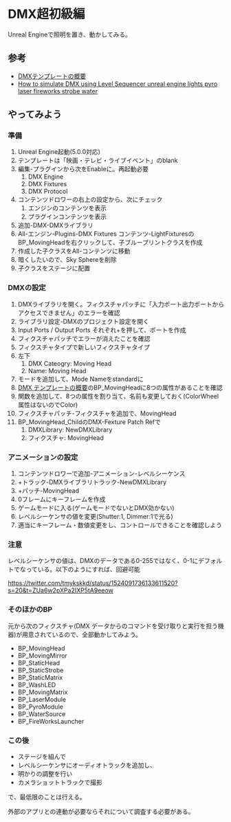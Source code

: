 # DMX超初級編

Unreal Engineで照明を置き、動かしてみる。

## 参考
- [DMXテンプレートの概要](https://docs.unrealengine.com/5.0/ja/dmx-template-in-unreal-engine/)
- [How to simulate DMX using Level Sequencer unreal engine lights pyro laser fireworks strobe water](https://www.youtube.com/watch?v=iDUID0-okdE)

## やってみよう
### 準備
1. Unreal Engine起動(5.0.0対応)
2. テンプレートは「映画・テレビ・ライブイベント」のblank
3. 編集-プラグインから次をEnableに。再起動必要
   1. DMX Engine
   2. DMX Fixtures
   3. DMX Protocol
4. コンテンツドロワーの右上の設定から、次にチェック
   1. エンジンのコンテンツを表示
   2. プラグインコンテンツを表示
5. 追加-DMX-DMXライブラリ
6. All-エンジン-Plugins-DMX Fixtures コンテンツ-LightFixturesのBP_MovingHeadを右クリックして、子ブループリントクラスを作成
7. 作成した子クラスをAll-コンテンツに移動
8. 暗くしたいので、Sky Sphereを削除
9. 子クラスをステージに配置

### DMXの設定
1. DMXライブラリを開く。フィクスチャパッチに「入力ポート出力ポートからアクセスできません」のエラーを確認
2. ライブラリ設定-DMXのプロジェクト設定を開く
3. Input Ports / Output Ports それぞれ+を押して、ポートを作成
4. フィクスチャパッチでエラーが消えたことを確認
5. フィクスチャタイプで新しいフィクスチャタイプ
6. 左下
   1. DMX Cateogry: Moving Head
   2. Name: Moving Head
7. モードを追加して、Mode Nameをstandardに
8. [DMX テンプレートの概要](https://docs.unrealengine.com/5.0/ja/dmx-template-in-unreal-engine/)のBP_MovingHeadに8つの属性があることを確認
9. 関数を追加して、8つの属性を割り当て、名前も変更しておく(ColorWheel属性はないのでColor)
10. フィクスチャパッチ-フィクスチャを追加で、MovingHead
11. BP_MovingHead_ChildのDMX-Fexture Patch Refで
    1.  DMXLibrary: NewDMXLibrary
    2.  フィクスチャ: MovingHead

### アニメーションの設定
1. コンテンツドロワーで追加-アニメーション-レベルシーケンス
2. +トラック-DMXライブラリトラック-NewDMXLibrary
3. +パッチ-MovingHead
4. 0フレームにキーフレームを作成
5. ゲームモードに入る(ゲームモードでないとDMX効かない)
6. レベルシーケンサの値を変更(Shutter:1, Dimmer:1で光る)
7. 適当にキーフレーム・数値変更をし、コントロールできることを確認しよう

### 注意
レベルシーケンサの値は、DMXのデータである0-255ではなく、0-1にデフォルトでなっている。以下のようにすれば、回避可能

https://twitter.com/tmykskkd/status/1524091736133611520?s=20&t=ZUa6w2pXPa2IXP5tA9eeow

### そのほかのBP
元から次のフィクスチャ(DMX データからのコマンドを受け取りと実行を担う機器)が用意されているので、全部動かしてみよう。
- BP_MovingHead
- BP_MovingMirror
- BP_StaticHead
- BP_StaticStrobe
- BP_StaticMatrix
- BP_WashLED
- BP_MovingMatrix
- BP_LaserModule
- BP_PyroModule
- BP_WaterSource
- BP_FireWorksLauncher

### この後
- ステージを組んで
- レベルシーケンサにオーディオトラックを追加し、
- 明かりの調整を行い
- カメラショットトラックで撮影

で、最低限のことは行える。

外部のアプリとの連動が必要ならそれについて調査する必要がある。